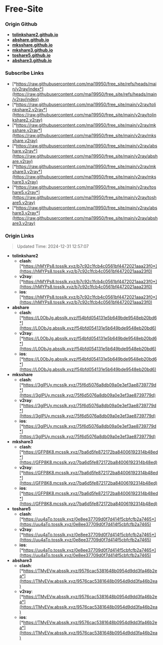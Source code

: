 # Free-Site

### Origin Github

- [**tolinkshare2.github.io**](https://github.com/tolinkshare2/tolinkshare2.github.io)
- [**abshare.github.io**](https://github.com/abshare/abshare.github.io)
- [**mksshare.github.io**](https://github.com/mksshare/mksshare.github.io)
- [**mkshare3.github.io**](https://github.com/mkshare3/mkshare3.github.io)
- [**toshare5.github.io**](https://github.com/toshare5/toshare5.github.io)
- [**abshare3.github.io**](https://github.com/abshare3/abshare3.github.io)

### Subscribe Links

- [*https://raw.githubusercontent.com/mai19950/free_site/refs/heads/main/v2ray/index*](https://raw.githubusercontent.com/mai19950/free_site/refs/heads/main/v2ray/index)
- [*https://raw.githubusercontent.com/mai19950/free_site/main/v2ray/tolinkshare2.v2ray*](https://raw.githubusercontent.com/mai19950/free_site/main/v2ray/tolinkshare2.v2ray)
- [*https://raw.githubusercontent.com/mai19950/free_site/main/v2ray/mksshare.v2ray*](https://raw.githubusercontent.com/mai19950/free_site/main/v2ray/mksshare.v2ray)
- [*https://raw.githubusercontent.com/mai19950/free_site/main/v2ray/abshare.v2ray*](https://raw.githubusercontent.com/mai19950/free_site/main/v2ray/abshare.v2ray)
- [*https://raw.githubusercontent.com/mai19950/free_site/main/v2ray/mkshare3.v2ray*](https://raw.githubusercontent.com/mai19950/free_site/main/v2ray/mkshare3.v2ray)
- [*https://raw.githubusercontent.com/mai19950/free_site/main/v2ray/toshare5.v2ray*](https://raw.githubusercontent.com/mai19950/free_site/main/v2ray/toshare5.v2ray)
- [*https://raw.githubusercontent.com/mai19950/free_site/main/v2ray/abshare3.v2ray*](https://raw.githubusercontent.com/mai19950/free_site/main/v2ray/abshare3.v2ray)

### Origin Links

> Updated Time: 2024-12-31 12:57:07

- **tolinkshare2**
  - **clash**: [*https://hMYPs8.tosslk.xyz/b7c92c1fcb4c0561bf4472021aaa23f0*](https://hMYPs8.tosslk.xyz/b7c92c1fcb4c0561bf4472021aaa23f0)
  - **v2ray**: [*https://hMYPs8.tosslk.xyz/b7c92c1fcb4c0561bf4472021aaa23f0*](https://hMYPs8.tosslk.xyz/b7c92c1fcb4c0561bf4472021aaa23f0)
  - **ios**: [*https://hMYPs8.tosslk.xyz/b7c92c1fcb4c0561bf4472021aaa23f0*](https://hMYPs8.tosslk.xyz/b7c92c1fcb4c0561bf4472021aaa23f0)
- **abshare**
  - **clash**: [*https://L0ObJg.absslk.xyz/f54bfd054131e5b649bde9548eb20bd6*](https://L0ObJg.absslk.xyz/f54bfd054131e5b649bde9548eb20bd6)
  - **v2ray**: [*https://L0ObJg.absslk.xyz/f54bfd054131e5b649bde9548eb20bd6*](https://L0ObJg.absslk.xyz/f54bfd054131e5b649bde9548eb20bd6)
  - **ios**: [*https://L0ObJg.absslk.xyz/f54bfd054131e5b649bde9548eb20bd6*](https://L0ObJg.absslk.xyz/f54bfd054131e5b649bde9548eb20bd6)
- **mksshare**
  - **clash**: [*https://3gIPUy.mcsslk.xyz/75f6d5076a8db09a0e3ef3ae8739779d*](https://3gIPUy.mcsslk.xyz/75f6d5076a8db09a0e3ef3ae8739779d)
  - **v2ray**: [*https://3gIPUy.mcsslk.xyz/75f6d5076a8db09a0e3ef3ae8739779d*](https://3gIPUy.mcsslk.xyz/75f6d5076a8db09a0e3ef3ae8739779d)
  - **ios**: [*https://3gIPUy.mcsslk.xyz/75f6d5076a8db09a0e3ef3ae8739779d*](https://3gIPUy.mcsslk.xyz/75f6d5076a8db09a0e3ef3ae8739779d)
- **mkshare3**
  - **clash**: [*https://GFP8K8.mcsslk.xyz/7ba6d5fe872172ba84006192314b48ed*](https://GFP8K8.mcsslk.xyz/7ba6d5fe872172ba84006192314b48ed)
  - **v2ray**: [*https://GFP8K8.mcsslk.xyz/7ba6d5fe872172ba84006192314b48ed*](https://GFP8K8.mcsslk.xyz/7ba6d5fe872172ba84006192314b48ed)
  - **ios**: [*https://GFP8K8.mcsslk.xyz/7ba6d5fe872172ba84006192314b48ed*](https://GFP8K8.mcsslk.xyz/7ba6d5fe872172ba84006192314b48ed)
- **toshare5**
  - **clash**: [*https://uu4aTo.tosslk.xyz/0e8ee37709d0f7d414f5cbfcfb2a7465*](https://uu4aTo.tosslk.xyz/0e8ee37709d0f7d414f5cbfcfb2a7465)
  - **v2ray**: [*https://uu4aTo.tosslk.xyz/0e8ee37709d0f7d414f5cbfcfb2a7465*](https://uu4aTo.tosslk.xyz/0e8ee37709d0f7d414f5cbfcfb2a7465)
  - **ios**: [*https://uu4aTo.tosslk.xyz/0e8ee37709d0f7d414f5cbfcfb2a7465*](https://uu4aTo.tosslk.xyz/0e8ee37709d0f7d414f5cbfcfb2a7465)
- **abshare3**
  - **clash**: [*https://TMyEVw.absslk.xyz/9576cac5381648b0954d9dd3fa46b2ea*](https://TMyEVw.absslk.xyz/9576cac5381648b0954d9dd3fa46b2ea)
  - **v2ray**: [*https://TMyEVw.absslk.xyz/9576cac5381648b0954d9dd3fa46b2ea*](https://TMyEVw.absslk.xyz/9576cac5381648b0954d9dd3fa46b2ea)
  - **ios**: [*https://TMyEVw.absslk.xyz/9576cac5381648b0954d9dd3fa46b2ea*](https://TMyEVw.absslk.xyz/9576cac5381648b0954d9dd3fa46b2ea)
